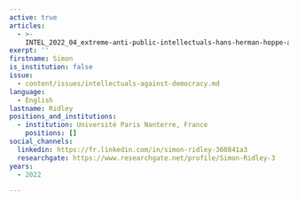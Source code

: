 ```yaml
---
active: true
articles:
  - >-
    INTEL_2022_04_extreme-anti-public-intellectuals-hans-herman-hoppe-and-the-physical-removal-from-the-libertarian-order
exerpt: ''
firstname: Simon
is_institution: false
issue:
  - content/issues/intellectuals-against-democracy.md
language:
  - English
lastname: Ridley
positions_and_institutions:
  - institution: Université Paris Nanterre, France
    positions: []
social_channels:
  linkedin: https://fr.linkedin.com/in/simon-ridley-360841a3
  researchgate: https://www.researchgate.net/profile/Simon-Ridley-3
years:
  - 2022

---
```

